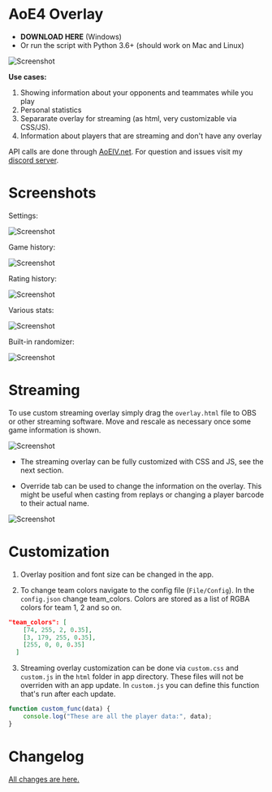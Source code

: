 # AoE4 Overlay
 
* **DOWNLOAD HERE** (Windows)
* Or run the script with Python 3.6+ (should work on Mac and Linux)

![Screenshot](https://i.imgur.com/eN2zJ3c.jpg)

**Use cases:**

1. Showing information about your opponents and teammates while you play
2. Personal statistics
3. Separarate overlay for streaming (as html, very customizable via CSS/JS).
4. Information about players that are streaming and don't have any overlay

API calls are done through [AoEIV.net](https://aoeiv.net/). For question and issues visit my [discord server](https://discord.gg/FtGdhqD).

# Screenshots
Settings:

![Screenshot](https://i.imgur.com/hhH8R72.png)

Game history:

![Screenshot](https://i.imgur.com/L1V1wp2.png)

Rating history:

![Screenshot](https://i.imgur.com/QqojOJI.png)

Various stats:

![Screenshot](https://i.imgur.com/aGXRnT2.png)

Built-in randomizer:

![Screenshot](https://i.imgur.com/tV4dMfi.png)

# Streaming
To use custom streaming overlay simply drag the `overlay.html` file to OBS or other streaming software. Move and rescale as necessary once some game information is shown.

![Screenshot](https://i.imgur.com/BK9AC6h.png)

* The streaming overlay can be fully customized with CSS and JS, see the next section.

* Override tab can be used to change the information on the overlay. This might be useful when casting from replays or changing a player barcode to their actual name.

![Screenshot](https://i.imgur.com/F5I3AAQ.png)

# Customization

1. Overlay position and font size can be changed in the app.

2. To change team colors navigate to the config file (`File/Config`). In the `config.json` change team_colors. Colors are stored as a list of RGBA colors for team 1, 2 and so on.

```json
"team_colors": [
    [74, 255, 2, 0.35],
    [3, 179, 255, 0.35],
    [255, 0, 0, 0.35]
  ]
```

3. Streaming overlay customization can be done via `custom.css` and `custom.js` in the `html` folder in app directory. These files will not be overriden with an app update. In `custom.js` you can define this function that's run after each update.

```javascript
function custom_func(data) {
    console.log("These are all the player data:", data);
}
```

# Changelog

[All changes are here.](https://github.com/FluffyMaguro/AoE4_Overlay/blob/main/changelog.md)